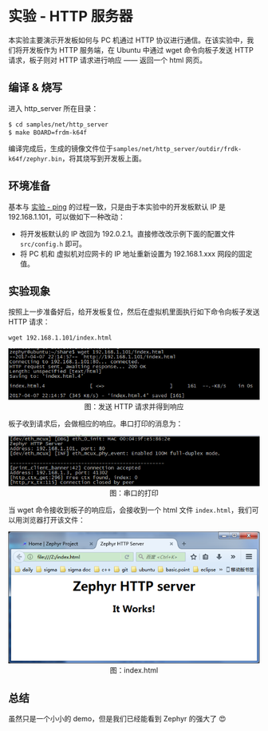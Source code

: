 # 实验 - HTTP 服务器

本实验主要演示开发板如何与 PC 机通过 HTTP 协议进行通信。在该实验中，我们将开发板作为 HTTP 服务端，在 Ubuntu 中通过 wget 命令向板子发送 HTTP 请求，板子则对 HTTP 请求进行响应 —— 返回一个 html 网页。

## 编译 & 烧写

进入 http_server 所在目录：
```
$ cd samples/net/http_server 
$ make BOARD=frdm-k64f
```
编译完成后，生成的镜像文件位于`samples/net/http_server/outdir/frdk-k64f/zephyr.bin`，将其烧写到开发板上面。

## 环境准备

基本与 [实验 - ping]() 的过程一致，只是由于本实验中的开发板默认 IP 是 192.168.1.101，可以做如下一种改动：
- 将开发板默认的 IP 改回为 192.0.2.1。直接修改改示例下面的配置文件 `src/config.h` 即可。
- 将 PC 机和 虚拟机对应网卡的 IP 地址重新设置为 192.168.1.xxx 网段的固定值。

## 实验现象

按照上一步准备好后，给开发板复位，然后在虚拟机里面执行如下命令向板子发送 HTTP 请求：
```
wget 192.168.1.101/index.html
```

<center><img src="./http-1.png" /></center>

<center>图：发送 HTTP 请求并得到响应</center>

板子收到请求后，会做相应的响应。串口打印的消息为：

<center><img src="./http-2.png" /></center>

<center>图：串口的打印</center>

当 wget 命令接收到板子的响应后，会接收到一个 html 文件 `index.html`，我们可以用浏览器打开该文件：

<center><img src="./http-3.png" /></center>

<center>图：index.html</center>

## 总结

虽然只是一个小小的 demo，但是我们已经能看到 Zephyr 的强大了 :heart_eyes: